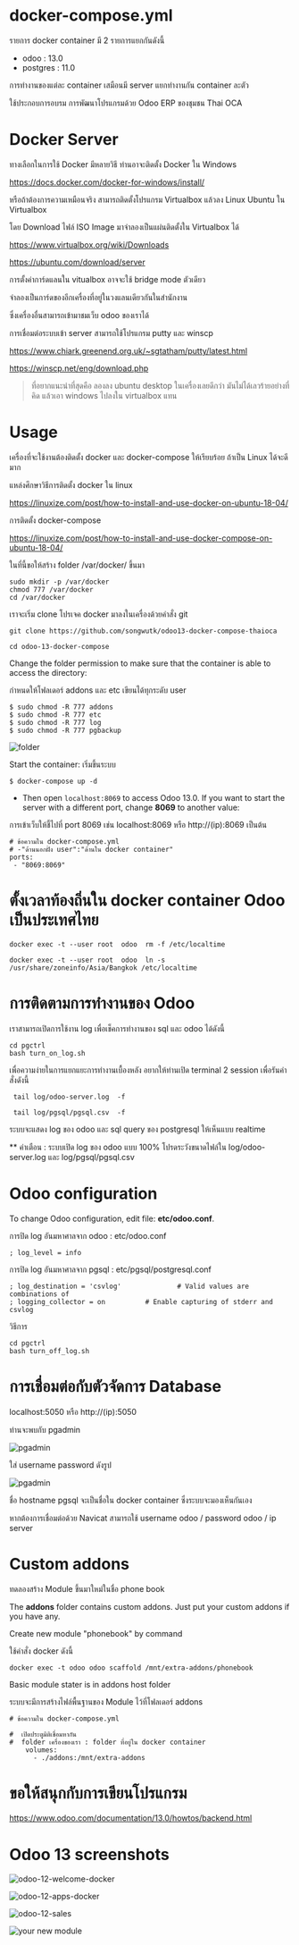 # docker-compose.yml

รายการ docker container มี 2 รายการแยกกันดังนี้

* odoo : 13.0
* postgres : 11.0

การทำงานของแต่ละ container เสมือนมี server แยกทำงานกัน container ละตัว

ใช้ประกอบการอบรม การพัฒนาโปรแกรมด้วย Odoo ERP ของชุมชน Thai OCA


# Docker Server

ทางเลือกในการใช้ Docker มีหลายวิธี ท่านอาจะติดตั้ง Docker ใน Windows 

https://docs.docker.com/docker-for-windows/install/

หรือถ้าต้องการความเหมือนจริง สามารถติดตั้งโปรแกรม Virtualbox แล้วลง Linux Ubuntu ใน Virtualbox 

โดย Download ไฟล์ ISO Image มาจำลองเป็นแผ่นติดตั้งใน Virtualbox ได้

https://www.virtualbox.org/wiki/Downloads

https://ubuntu.com/download/server


การตั้งค่าการ์ดแลนใน vitualbox อาจจะใช้ bridge mode ตัวเดียว 

จำลองเป็นการ์ดของอีกเครื่องที่อยู่ในวงแลนเดียวกันในสำนักงาน 

ซึ่งเครื่องอื่นสามารถเข้ามาชมเว็บ odoo ของเราได้



การเชื่อมต่อระบบเข้า server สามารถใช้โปรแกรม putty และ winscp

https://www.chiark.greenend.org.uk/~sgtatham/putty/latest.html

https://winscp.net/eng/download.php


>ที่อยากแนะนำที่สุดคือ ลองลง ubuntu desktop ในเครื่องเลยดีกว่า มันไม่ได้เลวร้ายอย่างที่คิด
>แล้วเอา windows ไปลงใน virtualbox แทน


# Usage

เครื่องที่จะใช้งานต้องติดตั้ง docker และ docker-compose ให้เรียบร้อย ถ้าเป็น Linux ได้จะดีมาก

แหล่งศึกษาวิธีการติดตั้ง docker ใน linux

https://linuxize.com/post/how-to-install-and-use-docker-on-ubuntu-18-04/

การติดตั้ง docker-compose

https://linuxize.com/post/how-to-install-and-use-docker-compose-on-ubuntu-18-04/

ในที่นี้ขอให้สร้าง folder /var/docker/ ขึ้นมา 

```
sudo mkdir -p /var/docker
chmod 777 /var/docker
cd /var/docker
```
เราจะเริ่ม clone โปรเจค docker มาลงในเครื่องด้วยคำสั่ง git

```
git clone https://github.com/songwutk/odoo13-docker-compose-thaioca

cd odoo-13-docker-compose
```

Change the folder permission to make sure that the container is able to access the directory:

กำหนดให้โฟลเดอร์ addons และ etc เขียนได้ทุกระดับ user
```
$ sudo chmod -R 777 addons
$ sudo chmod -R 777 etc
$ sudo chmod -R 777 log
$ sudo chmod -R 777 pgbackup
```
![folder](screenshots/folder.png)


Start the container:
เริ่มขึ้นระบบ
```
$ docker-compose up -d
```

* Then open `localhost:8069` to access Odoo 13.0. If you want to start the server with a different port, change **8069** to another value:

การเข้าเว็บให้ชี้ไปที่ port 8069 เช่น localhost:8069 หรือ http://(ip):8069 เป็นต้น
```
# ข้อความใน docker-compose.yml
# -"ด้านนอกฝั่ง user":"ด้านใน docker container"
ports:
 - "8069:8069"
```

# ตั้งเวลาท้องถิ่นใน docker container Odoo เป็นประเทศไทย
```
docker exec -t --user root  odoo  rm -f /etc/localtime

docker exec -t --user root  odoo  ln -s /usr/share/zoneinfo/Asia/Bangkok /etc/localtime
```

# การติดตามการทำงานของ Odoo

เราสามารถเปิดการใช้งาน log เพื่อเช็คการทำงานของ sql และ odoo ได้ดังนี้


```
cd pgctrl 
bash turn_on_log.sh
```

เพื่อความง่ายในการแยกแยะการทำงานเบื้องหลัง อยากให้ท่านเปิด terminal 2 session เพื่อรันคำสั่งดังนี้
 
```
 tail log/odoo-server.log  -f
```

```
 tail log/pgsql/pgsql.csv  -f
```

ระบบจะแสดง log ของ odoo และ sql query ของ postgresql ให้เห็นแบบ realtime

** คำเตือน : ระบบเปิด log ของ odoo แบบ 100% โปรดระวังขนาดไฟล์ใน log/odoo-server.log และ log/pgsql/pgsql.csv

# Odoo configuration

To change Odoo configuration, edit file: **etc/odoo.conf**.

การปิด log อันมหาศาลจาก odoo : etc/odoo.conf

```
; log_level = info

```

การปิด log อันมหาศาลจาก pgsql : etc/pgsql/postgresql.conf
```
; log_destination = 'csvlog'              # Valid values are combinations of
; logging_collector = on          # Enable capturing of stderr and csvlog
```

วิธีการ
```
cd pgctrl 
bash turn_off_log.sh
```

# การเชื่อมต่อกับตัวจัดการ Database
 
 localhost:5050 หรือ http://(ip):5050 
 
 ท่านจะพบกับ pgadmin 
 
![pgadmin](screenshots/pgadmin.png) 

ใส่ username password ดังรูป

![pgadmin](screenshots/pgadmin-config.png) 

ชื่อ hostname pgsql จะเป็นชื่อใน docker container ซึ่งระบบจะมองเห็นกันเอง 

หากต้องการเชื่อมต่อด้วย Navicat สามารถใช้ username odoo / password odoo / ip server


# Custom addons

ทดลองสร้าง Module ขึ้นมาใหม่ในชื่อ phone book 

The **addons** folder contains custom addons. Just put your custom addons if you have any.

Create new module "phonebook" by command

ใช้คำสั่ง docker ดังนี้

```
docker exec -t odoo odoo scaffold /mnt/extra-addons/phonebook
```

Basic module stater is in addons host folder

ระบบจะมีการสร้างไฟล์พื้นฐานของ Module ไว้ที่โฟลเดอร์ addons

```
# ข้อความใน docker-compose.yml

#  เปิดประตูมิติเชื่อมหากัน
#  folder เครื่องของเรา : folder ที่อยู่ใน docker container
    volumes:
      - ./addons:/mnt/extra-addons
```

# ขอให้สนุกกับการเขียนโปรแกรม


https://www.odoo.com/documentation/13.0/howtos/backend.html


# Odoo 13 screenshots

![odoo-12-welcome-docker](screenshots/odoo-12-welcome-screenshot.png)

![odoo-12-apps-docker](screenshots/odoo-12-apps-screenshot.png)

![odoo-12-sales](screenshots/odoo-12-sales-screen.png)

![your new module ](screenshots/phonebook.png)
